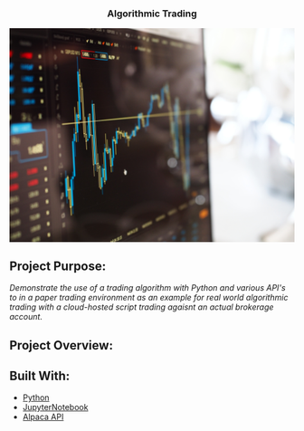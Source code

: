 <h3 align="center">Algorithmic Trading</h3>
<p align="center">
  <a href="https://github.com/2TheM00n/Algorithmic_Trading/blob/main/trading_image.jpg">
    <img src="trading_image.jpg" alt="trading" align="center">
  </a>
</p>

## Project Purpose:

_Demonstrate the use of a trading algorithm with Python and various API's to in a paper trading environment as an example for real world algorithmic trading with a cloud-hosted script trading agaisnt an actual brokerage account._

## Project Overview:


## Built With:

* [Python](https://www.python.org/)
* [JupyterNotebook](https://jupyter.org/)
* [Alpaca API](https://alpaca.markets/docs/api-documentation/api-v2/)
<!-- * [AlphaVantage API](https://www.alphavantage.co/documentation/#) -->

